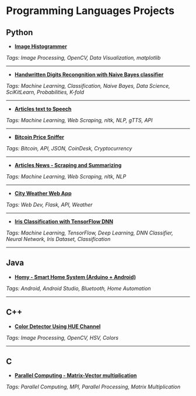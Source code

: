 # Programming Languages Projects

## Python

- **[Image Histogrammer](https://github.com/MeqdadDarweesh/image-histogrammer)**

_Tags: Image Processing, OpenCV, Data Visualization, matplotlib_

-----------------
- **[Handwritten Digits Recongnition with Naive Bayes classifier](https://github.com/MeqdadDarweesh/Numbers-Recognition-by-Naive-Bayes-classifier)**

_Tags: Machine Learning, Classification, Naive Bayes, Data Science, SciKitLearn, Probabilities, K-fold_

-----------------
- **[Articles text to Speech](https://github.com/MeqdadDarweesh/articles-text-to-speech)**

_Tags: Machine Learning, Web Scraping, nltk, NLP, gTTS, API_

-----------------
- **[Bitcoin Price Sniffer](https://github.com/MeqdadDarweesh/bitcoin-price-sniffer)**

_Tags: Bitcoin, API, JSON, CoinDesk, Cryptocurrency_

-----------------
- **[Articles News - Scraping and Summarizing](https://github.com/MeqdadDarweesh/articles-news-scraping-summarizing)**

_Tags: Machine Learning, Web Scraping, nltk, NLP_

-----------------
- **[City Weather Web App](https://github.com/MeqdadDarweesh/flask-city-weather-app)**

_Tags: Web Dev, Flask, API, Weather_

-----------------
- **[Iris Classification with TensorFlow DNN](https://github.com/MeqdadDarweesh/iris-classification-tensorflow-dnn)**

_Tags: Machine Learning, TensorFlow, Deep Learning, DNN Classifier, Neural Network, Iris Dataset, Classification_


-----------------
## Java

- **[Homy - Smart Home System (Arduino + Android)](https://github.com/MeqdadDarweesh/Homy-Smart-Home-Manager-using-Bluetooth-Module-with-Arduino)**

_Tags: Android, Android Studio, Bluetooth, Home Automation_


-----------------
## C++

- **[Color Detector Using HUE Channel](https://github.com/MeqdadDarweesh/color-detector-using-hue-channel)**

_Tags: Image Processing, OpenCV, HSV, Colors_


-----------------
## C

- **[Parallel Computing - Matrix-Vector multiplication](https://github.com/MeqdadDev/MPI_Matrix_Vector_Multiplication_Parallel_and_Sequential)**

_Tags: Parallel Computing, MPI, Parallel Processing, Matrix Multiplication_
